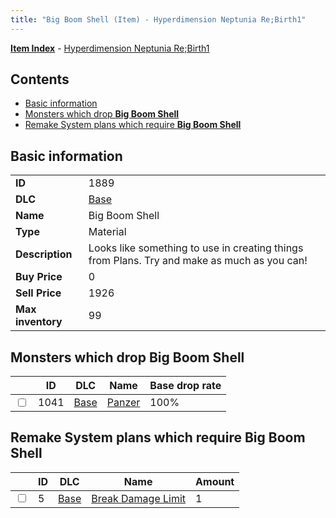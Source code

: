 ```yaml
---
title: "Big Boom Shell (Item) - Hyperdimension Neptunia Re;Birth1"
---
```


[**Item Index**](/neptunia/rb1/item/index.html) - [Hyperdimension Neptunia Re;Birth1](/neptunia/rb1)

## Contents

- [Basic information](#basic-information)
- [Monsters which drop **Big Boom Shell**](#monsters-which-drop-big-boom-shell)
- [Remake System plans which require **Big Boom Shell**](#remake-system-plans-which-require-big-boom-shell)

## Basic information

|   |   |
| -- | -- |
| **ID** | 1889 |
| **DLC** | [Base](/neptunia/rb1/dlc/1-base.html) |
| **Name** | Big Boom Shell |
| **Type** | Material |
| **Description** | Looks like something to use in creating things from Plans. Try and make as much as you can! |
| **Buy Price** | 0 |
| **Sell Price** | 1926 |
| **Max inventory** | 99 |

## Monsters which drop **Big Boom Shell**

|    | ID | DLC | Name | Base drop rate |
| -- | -- | --- | ---- | -------------- |
| <input type="checkbox" id="rb1-monster-1-1041" class="trackbox" /> | 1041 | [Base](/neptunia/rb1/dlc/1-base.html) | [Panzer](/neptunia/rb1/monster/1-1041-panzer.html) | 100% |

## Remake System plans which require **Big Boom Shell**

|    | ID | DLC | Name | Amount |
| -- | -- | --- | ---- | ------ |
| <input type="checkbox" id="rb1-remake-1-5" class="trackbox" /> | 5 | [Base](/neptunia/rb1/dlc/1-base.html) | [Break Damage Limit](/neptunia/rb1/remake/1-5-break-damage-limit.html) | 1 |